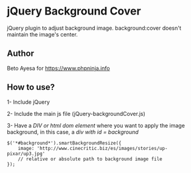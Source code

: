 # jQuery Background Cover
jQuery plugin to adjust background image. background:cover doesn't maintain the image's center. 

## Author
Beto Ayesa for https://www.phpninja.info


## How to use?
1- Include jQuery 

2- Include the main js file (jQuery-backgroundCover.js) 

3- Have a *DIV or html dom element* where you want to apply the image background, in this case, a *div with id = background* 


	$('*#background*').smartBackgroundResize({
		image: 'http://www.cinecritic.biz/es/images/stories/up-pixar/up3.jpg' 
		// relative or absolute path to background image file				
	});
